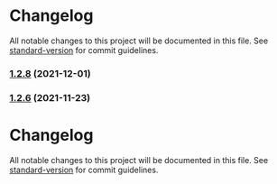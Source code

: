# Changelog

All notable changes to this project will be documented in this file. See [standard-version](https://github.com/conventional-changelog/standard-version) for commit guidelines.

### [1.2.8](https://github.com/thinkkoa/koatty_logger/compare/v1.2.6...v1.2.8) (2021-12-01)

### [1.2.6](https://github.com/thinkkoa/koatty_logger/compare/v1.1.2...v1.2.6) (2021-11-23)

# Changelog

All notable changes to this project will be documented in this file. See [standard-version](https://github.com/conventional-changelog/standard-version) for commit guidelines.
